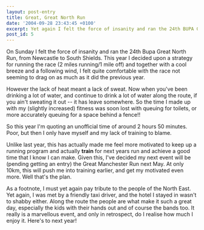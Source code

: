 ```yaml
---
layout: post-entry
title: Great, Great North Run
date: '2004-09-28 23:43:45 +0100'
excerpt: Yet again I felt the force of insanity and ran the 24th BUPA Great North Run, from Newcastle to South Shields.
post_id: 5
---
```

On Sunday I felt the force of insanity and ran the 24th Bupa Great North Run, from Newcastle to South Shields. This year I decided upon a strategy for running the race (2 miles running/1 mile off) and together with a cool breeze and a following wind, I felt quite comfortable with the race not seeming to drag on as much as it did the previous year.

However the lack of heat meant a lack of sweat. Now when you've been drinking a lot of water, and continue to drink a lot of water along the route, if you ain't sweating it out -- it has leave somewhere.  So the time I made up with my (slightly increased) fitness was soon lost with queuing for toilets, or more accurately queuing for a space behind a fence!!

So this year I'm quoting an unofficial time of around 2 hours 50 minutes. Poor, but then I only have myself and my lack of training to blame.

Unlike last year, this has actually made me feel more motivated to keep up a running program and actually **train** for next years run and achieve a good time that I know I can make.  Given this, I've decided my next event will be (pending getting an entry) the Great Manchester Run next May. At only 10km, this will push me into training earlier, and get my motivated even more. Well that's the plan.

As a footnote, I must yet again pay tribute to the people of the North East. Yet again, I was met by a friendly taxi driver, and the hotel I stayed in wasn't to shabby either. Along the route the people are what make it such a great day, especially the kids with their hands out and of course the bands too. It really is a marvellous event, and only in retrospect, do I realise how much I enjoy it. Here's to next year!